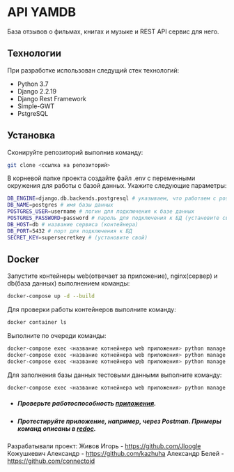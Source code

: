 # API YAMDB
База отзывов о фильмах, книгах и музыке и REST API сервис для него.

## Технологии

При разработке использован следущий стек технологий:

- Python 3.7
- Django 2.2.19
- Django Rest Framework
- Simple-GWT
- PstgreSQL

## Установка


Сконируйте репозиторий выполнив команду:

```sh
git clone <ссылка на репозиторий>
```

В корневой папке проекта создайте файл .env с переменными окружения для работы с базой данных. Укажите следующие параметры:

```sh
DB_ENGINE=django.db.backends.postgresql # указываем, что работаем с postgresql
DB_NAME=postgres # имя базы данных
POSTGRES_USER=username # логин для подключения к базе данных
POSTGRES_PASSWORD=password # пароль для подключения к БД (установите свой)
DB_HOST=db # название сервиса (контейнера)
DB_PORT=5432 # порт для подключения к БД
SECRET_KEY=supersecretkey # (установите свой)
```

## Docker

Запустите контейнеры web(отвечает за приложение), nginx(сервер) и db(база данных) выполнением команды:
```sh
docker-compose up -d --build
```
Для проверки работы контейнеров выполните команду:
```sh
docker container ls
```

Выполните по очереди команды:

```sh
docker-compose exec <название котнейнера web приложения> python manage.py migrate
docker-compose exec <название котнейнера web приложения> python manage.py createsuperuser
docker-compose exec <название котнейнера web приложения> python manage.py collectstatic --no-input
```
Для заполнения базы данных тестовыми данными выполните команду:
```sh
docker-compose exec <название котнейнера web приложения> python manage.py load_data_csv
```



* ##### Проверьте работоспособность [приложения](http://localhost/admin/ "Title").
* ##### Протестируйте приложение, например, через Postman. Примеры команд описаны в [redoc](http://localhost/redoc/ "Title").


Разрабатывали проект:
Живов Игорь - https://github.com/Jloogle 
Кожушкевич Александр - https://github.com/kazhuha 
Александр Белей - https://github.com/connectoid
